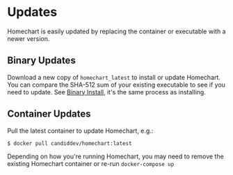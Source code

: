 # Updates

Homechart is easily updated by replacing the container or executable with a newer version.

## Binary Updates

Download a new copy of `homechart_latest` to install or update Homechart.  You can compare the SHA-512 sum of your existing executable to see if you need to update. See [Binary Install](../installation/binary-install.md), it's the same process as installing.

## Container Updates

Pull the latest container to update Homechart, e.g.:

```bash
$ docker pull candiddev/homechart:latest
```

Depending on how you're running Homechart, you may need to remove the existing Homechart container or re-run `docker-compose up`


